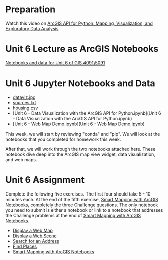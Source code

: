 # Preparation
Watch this video on [ArcGIS API for Python: Mapping, Visualization, and Exploratory Data Analysis](https://www.youtube.com/watch?v=irpubkYLrWI)

# Unit 6 Lecture as ArcGIS Notebooks
[Notebooks and data for Unit 6 of GIS 4091\5091](https://arcg.is/1ifbav0)

# Unit 6 Jupyter Notebooks and Data
- [dataviz.jpg](dataviz.jpg)
- [sources.txt](sources.txt)
- [housing.csv](housing.csv)
- [Unit 6 - Data Visualization with the ArcGIS API for Python.ipynb](Unit 6 - Data Visualization with the ArcGIS API for Python.ipynb)
- [Unit 6 - Web Map Demo.ipynb](Unit 6 - Web Map Demo.ipynb) 

This week, we will start by reviewing "conda" and "pip". 
We will look at the notebooks that you completed for homework this week.

After that, we will work through the two notebooks 
attached here. These notebook dive deep into the 
ArcGIS map view widget, data visualization, and web maps.

# Unit 6 Assignment
Complete the following five exercises. 
The first four should take 5 - 10 minutes each. 
At the end of the fifth exercise, [Smart Mapping with ArcGIS Notebooks](https://www.arcgis.com/home/item.html?id=aa5fde3f2d4642fc9c703f21fc9675a7), 
completely the three Challenge questions. The only notebook you need 
to submit is either a notebook or link to a notebook that addresses 
the Challenge problems at the 
end of [Smart Mapping with ArcGIS Notebooks](https://www.arcgis.com/home/item.html?id=aa5fde3f2d4642fc9c703f21fc9675a7).

- [Display a Web Map](https://github.com/Esri/arcgis-python-api/blob/master/labs/display_web_map.ipynb)
- [Display a Web Scene](https://github.com/Esri/arcgis-python-api/blob/master/labs/display_web_scene.ipynb)
- [Search for an Address](https://github.com/Esri/arcgis-python-api/blob/master/labs/search_and_geocode.ipynb)
- [Find Places](https://github.com/Esri/arcgis-python-api/blob/master/labs/find_places.ipynb)
- [Smart Mapping with ArcGIS Notebooks](https://www.arcgis.com/home/item.html?id=aa5fde3f2d4642fc9c703f21fc9675a7)



